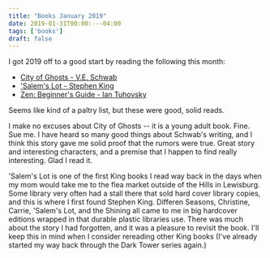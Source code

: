 ```yaml
---
title: "Books January 2019"
date: 2019-01-31T00:00:---04:00
tags: ['books']
draft: false
---
```

I got 2019 off to a good start by reading the following this month:

* [City of Ghosts - V.E. Schwab](https://www.amazon.com/gp/product/1338111000/ref=dbs_a_def_rwt_bibl_vppi_i5)
* ['Salem's Lot - Stephen King](https://www.amazon.com/gp/product/B0019LV31E/ref=kinw_myk_ro_title)
* [Zen: Beginner's Guide - Ian Tuhovsky](https://www.amazon.com/gp/product/B00PWUBSEK/ref=kinw_myk_ro_title)

Seems like kind of a paltry list, but these were good, solid reads. 

I make no excuses about City of Ghosts -- it is a young adult book. Fine. Sue me. I have heard so many good things about Schwab's writing, and I think this story gave me solid proof that the rumors were true. Great story and interesting characters, and a premise that I happen to find really interesting. Glad I read it.

'Salem's Lot is one of the first King books I read way back in the days when my mom would take me to the flea market outside of the Hills in Lewisburg. Some library very often had a stall there that sold hard cover library copies, and this is where I first found Stephen King. Differen Seasons, Christine, Carrie, 'Salem's Lot, and the Shining all came to me in big hardcover editions wrapped in that durable plastic libraries use. There was much about the story I had forgotten, and it was a pleasure to revisit the book. I'll keep this in mind when I consider rereading other King books (I've already started my way back through the Dark Tower series again.)

